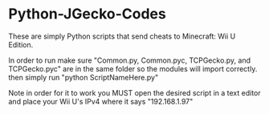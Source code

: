 # Python-JGecko-Codes
These are simply Python scripts that send cheats to Minecraft: Wii U Edition.

In order to run make sure "Common.py, Common.pyc, TCPGecko.py, and TCPGecko.pyc" are in the same folder so the modules will import correctly.
then simply run "python ScriptNameHere.py"

Note in order for it to work you MUST open the desired script in a text editor and place your Wii U's IPv4 where it says "192.168.1.97"
